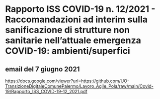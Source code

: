 # Rapporto ISS COVID-19 n. 12/2021 - Raccomandazioni ad interim sulla sanificazione di strutture non sanitarie nell’attuale emergenza COVID-19: ambienti/superfici

## email del 7 giugno 2021

https://docs.google.com/viewer?url=https://github.com/UO-TransizioneDigitaleComunePalermo/Lavoro_Agile_Pola/raw/main/Covid-19/Rapporto_ISS_COVID-19-12_2021.pdf

